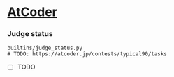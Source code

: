 # [AtCoder](https://atcoder.jp)
### Judge status
```
builtins/judge_status.py
# TODO: https://atcoder.jp/contests/typical90/tasks
```
- [ ] TODO